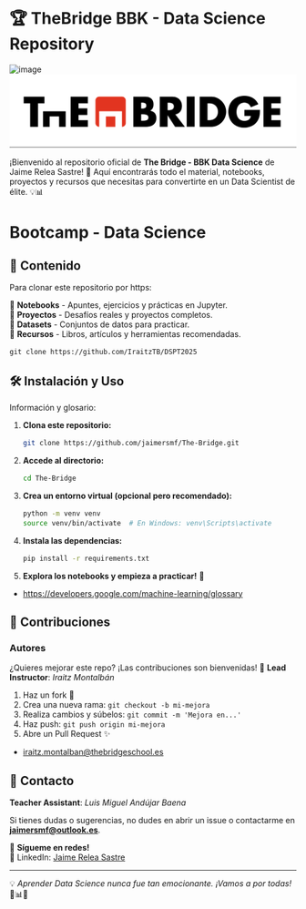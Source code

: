 # 🏆 TheBridge BBK - Data Science Repository
 ![image](https://github.com/user-attachments/assets/641224cd-3ac8-4f1c-9914-5fe8613088fd)
 ![The Bridge](./1-Ramp_Up/Git/img/TheBridge_logo.png)
 
 ¡Bienvenido al repositorio oficial de **The Bridge - BBK Data Science** de Jaime Relea Sastre! 🚀 Aquí encontrarás todo el material, notebooks, proyectos y recursos que necesitas para convertirte en un Data Scientist de élite. 💡📊
 # Bootcamp - Data Science
 
 ## 📌 Contenido
 Para clonar este repositorio por https:
 
 📁 **Notebooks** - Apuntes, ejercicios y prácticas en Jupyter.  
 📁 **Proyectos** - Desafíos reales y proyectos completos.  
 📁 **Datasets** - Conjuntos de datos para practicar.  
 📁 **Recursos** - Libros, artículos y herramientas recomendadas.  
 ```
 git clone https://github.com/IraitzTB/DSPT2025
 ```
 
 ## 🛠 Instalación y Uso
 Información y glosario:
 
 1. **Clona este repositorio:**
    ```bash
    git clone https://github.com/jaimersmf/The-Bridge.git
    ```
 2. **Accede al directorio:**
    ```bash
    cd The-Bridge
    ```
 3. **Crea un entorno virtual (opcional pero recomendado):**
    ```bash
    python -m venv venv
    source venv/bin/activate  # En Windows: venv\Scripts\activate
    ```
 4. **Instala las dependencias:**
    ```bash
    pip install -r requirements.txt
    ```
 5. **Explora los notebooks y empieza a practicar!** 📖
 - https://developers.google.com/machine-learning/glossary
 
 ## 🌟 Contribuciones
 ### Autores
 
 ¿Quieres mejorar este repo? ¡Las contribuciones son bienvenidas! 🚀
 **Lead Instructor**: *Iraitz Montalbán*
 
 1. Haz un fork 🍴
 2. Crea una nueva rama: `git checkout -b mi-mejora`
 3. Realiza cambios y súbelos: `git commit -m 'Mejora en...'`
 4. Haz push: `git push origin mi-mejora`
 5. Abre un Pull Request ✨
 - iraitz.montalban@thebridgeschool.es
 
 ## 📢 Contacto
 **Teacher Assistant**: *Luis Miguel Andújar Baena*
 
 Si tienes dudas o sugerencias, no dudes en abrir un issue o contactarme en **[jaimersmf@outlook.es](mailto:jaimersmf@outlook.es)**.
 
 🔗 **Sígueme en redes!**  
 🔗 LinkedIn: [Jaime Relea Sastre](https://www.linkedin.com/in/jrsmf/)  
 
 ---
 
 💡 *Aprender Data Science nunca fue tan emocionante. ¡Vamos a por todas!* 💪📊🔥
